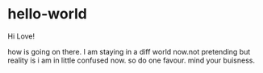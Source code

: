 # hello-world

Hi Love!

how is going on there. I am staying in a diff world now.not pretending but reality is i am in little confused now.
so do one favour.
mind your buisness.
